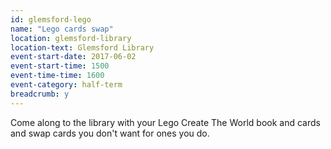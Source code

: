 ```yaml
---
id: glemsford-lego
name: "Lego cards swap"
location: glemsford-library
location-text: Glemsford Library
event-start-date: 2017-06-02
event-start-time: 1500
event-time-time: 1600
event-category: half-term
breadcrumb: y
---
```


Come along to the library with your Lego Create The World book and cards and swap cards you don't want for ones you do.

